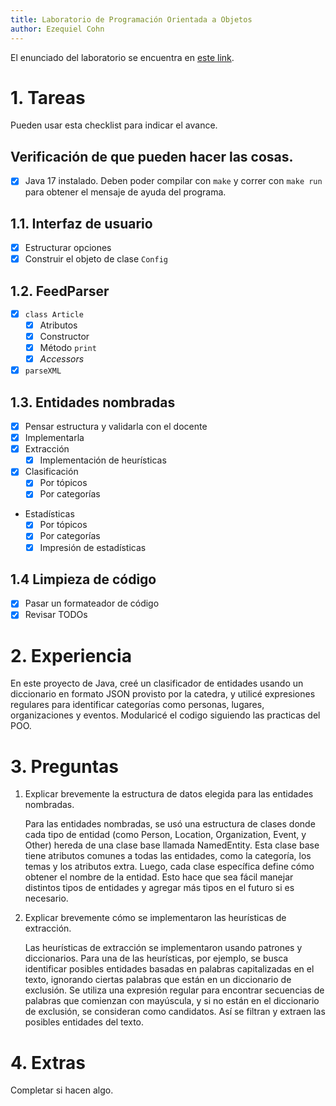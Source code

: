```yaml
---
title: Laboratorio de Programación Orientada a Objetos
author: Ezequiel Cohn
---
```


El enunciado del laboratorio se encuentra en [este link](https://docs.google.com/document/d/1wLhuEOjhdLwgZ4rlW0AftgKD4QIPPx37Dzs--P1gIU4/edit#heading=h.xe9t6iq9fo58).

# 1. Tareas
Pueden usar esta checklist para indicar el avance.

## Verificación de que pueden hacer las cosas.
- [x] Java 17 instalado. Deben poder compilar con `make` y correr con `make run` para obtener el mensaje de ayuda del programa.

## 1.1. Interfaz de usuario
- [x] Estructurar opciones
- [x] Construir el objeto de clase `Config`

## 1.2. FeedParser
- [x] `class Article`
    - [x] Atributos
    - [x] Constructor
    - [x] Método `print`
    - [x] _Accessors_
- [x] `parseXML`

## 1.3. Entidades nombradas
- [x] Pensar estructura y validarla con el docente
- [x] Implementarla
- [x] Extracción
    - [x] Implementación de heurísticas
- [x] Clasificación
    - [x] Por tópicos
    - [x] Por categorías
- Estadísticas
    - [x] Por tópicos
    - [x] Por categorías
    - [x] Impresión de estadísticas

## 1.4 Limpieza de código
- [x] Pasar un formateador de código
- [x] Revisar TODOs

# 2. Experiencia
En este proyecto de Java, creé un clasificador de entidades usando un diccionario en formato JSON provisto por la catedra, y utilicé expresiones regulares para identificar categorías como personas, lugares, organizaciones y eventos. Modularicé el codigo siguiendo las practicas del POO.

# 3. Preguntas
1. Explicar brevemente la estructura de datos elegida para las entidades nombradas.

   Para las entidades nombradas, se usó una estructura de clases donde cada tipo de entidad (como Person, Location, Organization, Event, y Other) hereda de una clase base llamada NamedEntity. Esta clase base tiene atributos comunes a todas las entidades, como la categoría, los temas y los atributos extra. Luego, cada clase específica define cómo obtener el nombre de la entidad. Esto hace que sea fácil manejar distintos tipos de entidades y agregar más tipos en el futuro si es necesario.

2. Explicar brevemente cómo se implementaron las heurísticas de extracción.
   
   Las heurísticas de extracción se implementaron usando patrones y diccionarios. Para una de las heurísticas, por ejemplo, se busca identificar posibles entidades basadas en palabras capitalizadas en el texto, ignorando ciertas palabras que están en un diccionario de exclusión. Se utiliza una expresión regular para encontrar secuencias de palabras que comienzan con mayúscula, y si no están en el diccionario de exclusión, se consideran como candidatos. Así se filtran y extraen las posibles entidades del texto.

# 4. Extras
Completar si hacen algo.